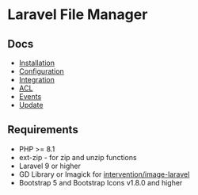 # Laravel File Manager

## Docs

* [Installation](installation.md)
* [Configuration](configuration.md)
* [Integration](integration.md)
* [ACL](acl.md)
* [Events](events.md)
* [Update](update.md)

## Requirements

* PHP >= 8.1
* ext-zip - for zip and unzip functions
* Laravel 9 or higher
* GD Library or Imagick for [intervention/image-laravel](https://github.com/Intervention/image-laravel)
* Bootstrap 5 and Bootstrap Icons v1.8.0 and higher
